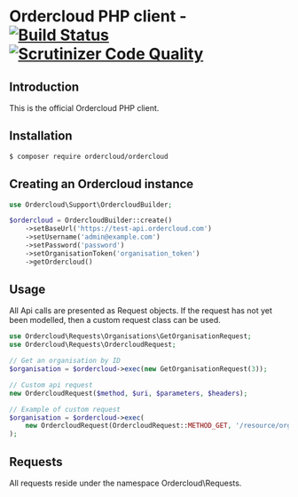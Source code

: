 # Ordercloud PHP client - [![Build Status](https://travis-ci.org/ordercloud/ordercloud-php.svg?branch=master)](https://travis-ci.org/ordercloud/ordercloud-php) [![Scrutinizer Code Quality](https://scrutinizer-ci.com/g/ordercloud/ordercloud-php/badges/quality-score.png?b=master)](https://scrutinizer-ci.com/g/ordercloud/ordercloud-php/?branch=master)

## Introduction
This is the official Ordercloud PHP client.

## Installation
```sh
$ composer require ordercloud/ordercloud
```

## Creating an Ordercloud instance
```php
use Ordercloud\Support\OrdercloudBuilder;

$ordercloud = OrdercloudBuilder::create()
    ->setBaseUrl('https://test-api.ordercloud.com')
    ->setUsername('admin@example.com')
    ->setPassword('password')
    ->setOrganisationToken('organisation_token')
    ->getOrdercloud()
```
## Usage
All Api calls are presented as Request objects. If the request has not yet been modelled, then a custom request class can be used.
```php
use Ordercloud\Requests\Organisations\GetOrganisationRequest;
use Ordercloud\Requests\OrdercloudRequest;

// Get an organisation by ID
$organisation = $ordercloud->exec(new GetOrganisationRequest(3));

// Custom api request
new OrdercloudRequest($method, $uri, $parameters, $headers);

// Example of custom request
$organisation = $ordercloud->exec(
    new OrdercloudRequest(OrdercloudRequest::METHOD_GET, '/resource/organisations/3')
);
```

## Requests
All requests reside under the namespace Ordercloud\Requests.
